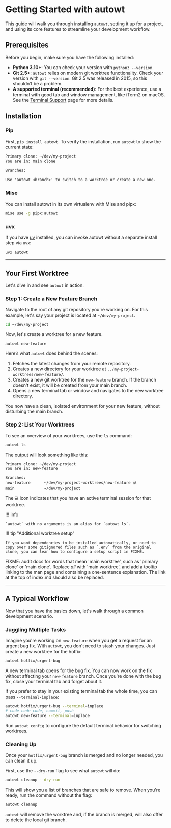 # Getting Started with autowt

This guide will walk you through installing `autowt`, setting it up for a project, and using its core features to streamline your development workflow.

## Prerequisites

Before you begin, make sure you have the following installed:

*   **Python 3.10+**: You can check your version with `python3 --version`.
*   **Git 2.5+**: `autowt` relies on modern git worktree functionality. Check your version with `git --version`. Git 2.5 was released in 2015, so this shouldn’t be a problem.
*   **A supported terminal (recommended)**: For the best experience, use a terminal with good tab and window management, like iTerm2 on macOS. See the [Terminal Support](terminalsupport.md) page for more details.

## Installation

### Pip

First, `pip install autowt`.  To verify the installation, run `autowt` to show the current state:

```txt
Primary clone: ~/dev/my-project
You are in: main clone

Branches:

Use 'autowt <branch>' to switch to a worktree or create a new one.
```

### Mise

You can install autowt in its own virtualenv with Mise and pipx:

```bash
mise use -g pipx:autowt
```

### uvx

If you have [uv](https://docs.astral.sh/uv/) installed, you can invoke autowt without a separate install step via `uvx`:

```bash
uvx autowt
```

---

## Your First Worktree

Let's dive in and see `autowt` in action.

### Step 1: Create a New Feature Branch

Navigate to the root of any git repository you're working on. For this example, let's say your project is located at `~/dev/my-project`.

```bash
cd ~/dev/my-project
```

Now, let's create a worktree for a new feature.

```bash
autowt new-feature
```

Here’s what `autowt` does behind the scenes:

1.  Fetches the latest changes from your remote repository.
2.  Creates a new directory for your worktree at `../my-project-worktrees/new-feature/`.
3.  Creates a new git worktree for the `new-feature` branch. If the branch doesn't exist, it will be created from your main branch.
4.  Opens a new terminal tab or window and navigates to the new worktree directory.

You now have a clean, isolated environment for your new feature, without disturbing the main branch.

### Step 2: List Your Worktrees

To see an overview of your worktrees, use the `ls` command:

```bash
autowt ls
```

The output will look something like this:

```
Primary clone: ~/dev/my-project
You are in: new-feature

Branches:
new-feature      ~/dev/my-project-worktrees/new-feature 💻
main             ~/dev/my-project
```

The `💻` icon indicates that you have an active terminal session for that worktree.

!!! info

    `autowt` with no arguments is an alias for `autowt ls`.

!!! tip "Additional worktree setup"

    If you want dependencies to be installed automatically, or need to copy over some gitignored files such as `.env` from the original clone, you can lean how to configure a setup script in FIXME.

FIXME: audit docs for words that mean 'main worktree', such as 'primary clone' or 'main clone'. Replace _all_ with 'main worktree', and add a tooltip linking to the man page and containing a one-sentence explanation. The link at the top of index.md should also be replaced.

---

## A Typical Workflow

Now that you have the basics down, let's walk through a common development scenario.

### Juggling Multiple Tasks

Imagine you're working on `new-feature` when you get a request for an urgent bug fix. With `autowt`, you don't need to stash your changes. Just create a new worktree for the hotfix:

```bash
autowt hotfix/urgent-bug
```

A new terminal tab opens for the bug fix. You can now work on the fix without affecting your `new-feature` branch. Once you're done with the bug fix, close your terminal tab and forget about it.

If you prefer to stay in your existing terminal tab the whole time, you can pass `--terminal-inplace`:

```bash
autowt hotfix/urgent-bug --terminal=inplace
# code code code, commit, push
autowt new-feature --terminal=inplace
```

Run `autowt config` to configure the default terminal behavior for switching worktrees.

### Cleaning Up

Once your `hotfix/urgent-bug` branch is merged and no longer needed, you can clean it up.

First, use the `--dry-run` flag to see what `autowt` will do:

```bash
autowt cleanup --dry-run
```

This will show you a list of branches that are safe to remove. When you're ready, run the command without the flag:

```bash
autowt cleanup
```

`autowt` will remove the worktree and, if the branch is merged, will also offer to delete the local git branch.